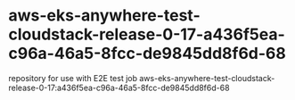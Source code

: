 # aws-eks-anywhere-test-cloudstack-release-0-17-a436f5ea-c96a-46a5-8fcc-de9845dd8f6d-68
repository for use with E2E test job aws-eks-anywhere-test-cloudstack-release-0-17:a436f5ea-c96a-46a5-8fcc-de9845dd8f6d-68
